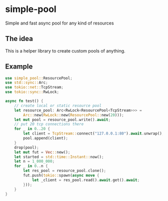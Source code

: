 # simple-pool

Simple and fast async pool for any kind of resources

## The idea

This is a helper library to create custom pools of anything.

## Example

```rust
use simple_pool::ResourcePool;
use std::sync::Arc;
use tokio::net::TcpStream;
use tokio::sync::RwLock;

async fn test() {
	// create local or static resource pool
    let resource_pool: Arc<RwLock<ResourcePool<TcpStream>>> =
        Arc::new(RwLock::new(ResourcePool::new(20)));
    let mut pool = resource_pool.write().await;
	// put 20 tcp connections there
    for _ in 0..20 {
        let client = TcpStream::connect("127.0.0.1:80").await.unwrap();
        pool.append(client);
    }
    drop(pool);
    let mut fut = Vec::new();
    let started = std::time::Instant::now();
    let n = 1_000_000;
    for _ in 0..n {
        let res_pool = resource_pool.clone();
        fut.push(tokio::spawn(async move {
            let _client = res_pool.read().await.get().await;
        }));
    }
}
```
